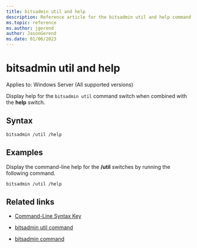 ```yaml
---
title: bitsadmin util and help
description: Reference article for the bitsadmin util and help command that displays the command-line usage for the /util switches.
ms.topic: reference
ms.author: jgerend
author: JasonGerend
ms.date: 01/06/2023
---
```


# bitsadmin util and help

Applies to: Windows Server (All supported versions)

Display help for the `bitsadmin util` command switch when combined with the **help** switch.

## Syntax

```
bitsadmin /util /help
```

## Examples

Display the command-line help for the **/util** switches by running the following command.

```CLI
bitsadmin /util /help
```

## Related links

- [Command-Line Syntax Key](command-line-syntax-key.md)

- [bitsadmin util command](bitsadmin-util.md)

- [bitsadmin command](bitsadmin.md)